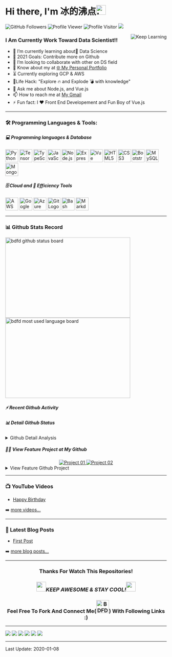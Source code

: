 <!--
 * @Author: BDFD
 * @Date: 2022-01-06 17:50:38
 * @LastEditTime: 2022-01-08 22:52:14
 * @LastEditors: BDFD
 * @Description:
 * @FilePath: \bdfd\README.md
-->

# Hi there, I'm 冰的沸点<img height=30 src="https://cdn.jsdelivr.net/gh/bdfd/Img_Repo/4.Stamp/BDFD_Stamp.png" alt="bdfd" />

<p align="left">
  <img src="https://img.shields.io/github/followers/bdfd?label=Follow%20Me&logo=github" alt="GitHub Followers" />
  <img src="https://komarev.com/ghpvc/?username=bdfd&label=Profile%20views&color=0e75b6&style=flat" alt="Profile Viewer" />
  <img src="https://visitor-badge.glitch.me/badge?page_id=bdfd.bdfd" alt="Profile Visitor"/>
  <a href="https://dc-personal-portfolio.herokuapp.com/" target="_blank">  
    <img src="https://cdn.jsdelivr.net/gh/bdfd/Img_Repo/4.Stamp/Personal_Website.svg" />
  </a>
</p>

<img align="right" alt="Keep Learning" src="https://cdn.jsdelivr.net/gh/bdfd/Img_Repo/8.Cool-Animation/Keep_Coding.gif"/>

### I Am Currently Work Toward Data Scientist!!

- 🔭 I’m currently learning about🤣 Data Science
- 🥅 2021 Goals: Contribute more on Github
- 👯 I’m looking to collaborate with other on DS field
- 📄 Know about my at [🌐 My Personal Portfolio][website]
- ⏳ Currently exploring GCP & AWS
- 🎯Life Hack: "Explore 🔥 and Explode 💣 with knowledge"
- 💬 Ask me about Node.js, and Vue.js
- 📫 How to reach me at [My Gmail][gmail]
- ⚡ Fun fact: I ❤️ Front End Developement and Fun Boy of Vue.js

---

### 🛠️ Programming Languages & Tools:

##### 💻 Programming languages & Database

<p>
  <img height=40 alt="Python Logo" src="https://cdn.jsdelivr.net/gh/bdfd/Img_Repo/7.Color-Icon/Programming_Language/python.png" />
  <img height=40 alt="TensorFlow Logo" src="https://cdn.jsdelivr.net/gh/bdfd/Img_Repo/7.Color-Icon/Framework/tensorflow.png" />
  <img height=40 alt="TypeScript Logo" src="https://cdn.jsdelivr.net/gh/bdfd/Img_Repo/7.Color-Icon/Programming_Language/typescript.png" />
  <img height=40 alt="JavaScript Logo" src="https://cdn.jsdelivr.net/gh/bdfd/Img_Repo/7.Color-Icon/Programming_Language/javascript.png" />
  <img height=40 alt="Node.js Logo" src="https://cdn.jsdelivr.net/gh/bdfd/Img_Repo/7.Color-Icon/Programming_Language/nodejs.png" />
  <img height=40 alt="Express Logo" src="https://cdn.jsdelivr.net/gh/bdfd/Img_Repo/7.Color-Icon/Framework/express.png" />
  <img height=40 alt="Vue Logo" src="https://cdn.jsdelivr.net/gh/bdfd/Img_Repo/7.Color-Icon/Programming_Language/vue.png" />
  <img height=40 alt="HTML5 Logo" src="https://cdn.jsdelivr.net/gh/bdfd/Img_Repo/7.Color-Icon/Programming_Language/html.png" />
  <img height=40 alt="CSS3 Logo" src="https://cdn.jsdelivr.net/gh/bdfd/Img_Repo/7.Color-Icon/Programming_Language/css.png" />
  <img height=40 alt="Bootstrap Logo" src="https://cdn.jsdelivr.net/gh/bdfd/Img_Repo/7.Color-Icon/Framework/bootstrap.png" />
  <img height=40 alt="MySQL Logo" src="https://cdn.jsdelivr.net/gh/bdfd/Img_Repo/7.Color-Icon/Database/mysql.png" />
  <img height=40 alt="MongoDB Logo" src="https://cdn.jsdelivr.net/gh/bdfd/Img_Repo/7.Color-Icon/Database/mongodb.png" />
</p>

##### 🗄️ Cloud and 🧰 Efficiency Tools

<p>
  <img height=40 alt="AWS Cloud Logo" src="https://cdn.jsdelivr.net/gh/bdfd/Img_Repo/7.Color-Icon/Cloud_Tech/aws.png" />
  <img height=40 alt="Google Cloud Logo" src="https://cdn.jsdelivr.net/gh/bdfd/Img_Repo/7.Color-Icon/Cloud_Tech/gcp.png" />
  <img height=40 alt="Azure Cloud Logo" src="https://cdn.jsdelivr.net/gh/bdfd/Img_Repo/7.Color-Icon/Cloud_Tech/azure.png" />
  <img height=40 alt="Git Logo" src="https://cdn.jsdelivr.net/gh/bdfd/Img_Repo/7.Color-Icon/Common_Tool/git.png" />
  <img height=40 alt="Bash Logo" src="https://cdn.jsdelivr.net/gh/bdfd/Img_Repo/7.Color-Icon/Common_Tool/bash.png" />
  <img height=40 alt="Markdown Logo" src="https://cdn.jsdelivr.net/gh/bdfd/Img_Repo/7.Color-Icon/Common_Tool/markdown.png" />
</p>

---

### 📊 Github Stats Record

<img align="left" width=390 height=250 src="https://github-readme-stats.vercel.app/api?username=bdfd&show_icons=true&theme=tokyonight" alt="bdfd github status board" />
<img width=390 height=250 align="center" src="https://github-readme-streak-stats.herokuapp.com/?user=bdfd&theme=react&border=61dafb&hide_border=true" alt="bdfd most used language board"/>

##### ⚡ Recent Github Activity

<!--START_SECTION:activity-->
<!--END_SECTION:activity-->

##### 📊 Detail Github Status

<details>
  <summary>Github Detail Analysis</summary>

[![top-lang](https://github-readme-stats.vercel.app/api/top-langs/?username=bdfd&title_color=61dafb&text_color=ffffff&icon_color=61dafb&bg_color=20232a&langs_count=8&layout=compact&border_color=61dafb&hide_border=true)](https://github.com/bdfd)

[![trophy](https://github-profile-trophy.vercel.app/?username=bdfd&theme=nord&column=7)](https://github.com/bdfd)

[![contribution-record](https://activity-graph.herokuapp.com/graph?username=bdfd&theme=react-dark&bg_color=20232a&hide_border=true)](https://github.com/bdfd)

<!--START_SECTION:waka-->

**I'm an Early 🐤**

```text
🌞 Morning    122 commits    ███░░░░░░░░░░░░░░░░░░░░░░   13.01%
🌆 Daytime    457 commits    ████████████░░░░░░░░░░░░░   48.72%
🌃 Evening    256 commits    ██████░░░░░░░░░░░░░░░░░░░   27.29%
🌙 Night      103 commits    ██░░░░░░░░░░░░░░░░░░░░░░░   10.98%

```

📅 **I'm Most Productive on Friday**

```text
Monday       102 commits    ██░░░░░░░░░░░░░░░░░░░░░░░   10.87%
Tuesday      132 commits    ███░░░░░░░░░░░░░░░░░░░░░░   14.07%
Wednesday    160 commits    ████░░░░░░░░░░░░░░░░░░░░░   17.06%
Thursday     135 commits    ███░░░░░░░░░░░░░░░░░░░░░░   14.39%
Friday       203 commits    █████░░░░░░░░░░░░░░░░░░░░   21.64%
Saturday     118 commits    ███░░░░░░░░░░░░░░░░░░░░░░   12.58%
Sunday       88 commits     ██░░░░░░░░░░░░░░░░░░░░░░░   9.38%

```

📊 **This Week I Spent My Time On**

```text
⌚︎ Time Zone: America/Toronto

💬 Programming Languages:
No Activity Tracked This Week

🔥 Editors:
No Activity Tracked This Week

🐱‍💻 Projects:
No Activity Tracked This Week

💻 Operating System:
No Activity Tracked This Week

```

**I Mostly Code in JavaScript**

```text
JavaScript               10 repos            ████████░░░░░░░░░░░░░░░░░   34.48%
TypeScript               6 repos             █████░░░░░░░░░░░░░░░░░░░░   20.69%
Jupyter Notebook         4 repos             ███░░░░░░░░░░░░░░░░░░░░░░   13.79%
HTML                     4 repos             ███░░░░░░░░░░░░░░░░░░░░░░   13.79%
Python                   4 repos             ███░░░░░░░░░░░░░░░░░░░░░░   13.79%

```

Last Updated on 09/01/2022

<!--END_SECTION:waka-->

## </details>

##### 👩‍💻 View Feature Project at My Github

<div align="center">
  <a href="https://github.com/bdfd/Project01_Resume_Blog_Template">
    <img alt="Project 01" src="https://github-readme-stats.vercel.app/api/pin/?username=bdfd&repo=Project01_Resume_Blog_Template&show_icons=true&line_height=27&title_color=6aa6f8&text_color=8a919a&icon_color=6aa6f8&bg_color=22272e" />
  </a>
  <a href="https://github.com/bdfd/Project02_Leetcode_SQL_All_Solution">
    <img alt="Project 02" src="https://github-readme-stats.vercel.app/api/pin/?username=bdfd&repo=Project02_Leetcode_SQL_All_Solution&show_icons=true&line_height=27&title_color=6aa6f8&text_color=8a919a&icon_color=6aa6f8&bg_color=22272e" />
  </a>
</div>
<details>
  <summary>View Feature Github Project</summary>
    <a href="https://github.com/bdfd/Img_Repo">
      <img alt="Img Repo" src="https://github-readme-stats.vercel.app/api/pin/?username=bdfd&repo=Img_Repo&show_icons=true&line_height=27&title_color=6aa6f8&text_color=8a919a&icon_color=6aa6f8&bg_color=22272e" />
    </a>
    <a href="https://github.com/bdfd/4.2_Jupyter-Notbook-Collection-File">
      <img alt="Repo 4.2" src="https://github-readme-stats.vercel.app/api/pin/?username=bdfd&repo=4.2_Jupyter-Notbook-Collection-File&show_icons=true&line_height=27&title_color=6aa6f8&text_color=8a919a&icon_color=6aa6f8&bg_color=22272e" />
    </a>
    <a href="https://github.com/bdfd/4.3_Data_Science_Cheat_Sheet">
      <img alt="Repo 4.3" src="https://github-readme-stats.vercel.app/api/pin/?username=bdfd&repo=4.3_Data_Science_Cheat_Sheet&show_icons=true&line_height=27&title_color=6aa6f8&text_color=8a919a&icon_color=6aa6f8&bg_color=22272e" />
    </a>
    <a href="https://github.com/bdfd/4.5_Python-Zero2Hero-DS">
      <img alt="Repo 4.5" src="https://github-readme-stats.vercel.app/api/pin/?username=bdfd&repo=4.5_Python-Zero2Hero-DS&show_icons=true&line_height=27&title_color=6aa6f8&text_color=8a919a&icon_color=6aa6f8&bg_color=22272e" />
    </a>
    <a href="https://github.com/bdfd/3.9_Coursera_IBM-Data-Analyst-Professional-Certificate">
      <img alt="Repo 3.9" src="https://github-readme-stats.vercel.app/api/pin/?username=bdfd&repo=3.9_Coursera_IBM-Data-Analyst-Professional-Certificate&show_icons=true&line_height=27&title_color=6aa6f8&text_color=8a919a&icon_color=6aa6f8&bg_color=22272e" />
    </a>
    <a href="https://github.com/bdfd/3.10_Coursera_Google-Data-Analytics-Professional-Certificate">
      <img alt="Repo 3.10" src="https://github-readme-stats.vercel.app/api/pin/?username=bdfd&repo=3.10_Coursera_Google-Data-Analytics-Professional-Certificate&show_icons=true&line_height=27&title_color=6aa6f8&text_color=8a919a&icon_color=6aa6f8&bg_color=22272e" />
    </a>

## </details>

---

### 📺 YouTube Videos

<!-- YOUTUBE:START -->

- [Happy Birthday](https://www.youtube.com/watch?v=R1xuFaGZrRQ)
<!-- YOUTUBE:END -->

➡️ [more videos...][youtube]

---

### 📝 Latest Blog Posts

<!-- BLOG-POST-LIST:START -->

- [First Post](https://dev.to/bdfd/first-post-2gd1)
<!-- BLOG-POST-LIST:END -->

➡️ [more blog posts...][website]

---

<div align="center">

### Thanks For Watch This Repositories!

### <img src="https://media.giphy.com/media/WUlplcMpOCEmTGBtBW/giphy.gif" width="30"><i>KEEP AWESOME & STAY COOL!</i><img src="https://media.giphy.com/media/WUlplcMpOCEmTGBtBW/giphy.gif" width="30">

### Feel Free To Fork And Connect Me(<img height=40 src="https://cdn.jsdelivr.net/gh/bdfd/Img_Repo/3.Signature/BDFD.gif" alt="BDFD Signature" />) With Following Links :)

</div>

---

[<img src="https://cdn.jsdelivr.net/gh/bdfd/Img_Repo/7.Color-Icon/Social_Media/My_Website.svg" />][website]
[<img src="https://cdn.jsdelivr.net/gh/bdfd/Img_Repo/7.Color-Icon/Social_Media/LinkedIn.svg" />][linkedin]
[<img src="https://cdn.jsdelivr.net/gh/bdfd/Img_Repo/7.Color-Icon/Social_Media/Facebook.svg" />][facebook]
[<img src="https://cdn.jsdelivr.net/gh/bdfd/Img_Repo/7.Color-Icon/Social_Media/Twitter.svg" />][twitter]
[<img src="https://cdn.jsdelivr.net/gh/bdfd/Img_Repo/7.Color-Icon/Social_Media/Stack_Overflow.svg" />][stack-overflow]
[<img src="https://cdn.jsdelivr.net/gh/bdfd/Img_Repo/7.Color-Icon/Social_Media/Gmail.svg" />][gmail]

---

[website]: https://dc-personal-portfolio.herokuapp.com/
[gmail]: mailto:bdfd2005@gmail.com
[twitter]: https://github.com/bdfd
[youtube]: https://github.com/bdfd
[instagram]: https://github.com/bdfd
[linkedin]: https://github.com/bdfd
[facebook]: https://github.com/bdfd
[webdevplaylist]: https://github.com/bdfd
[github repo]: https://github.com/bdfd
[stack-overflow]: https://github.com/bdfd

Last Update: 2020-01-08
